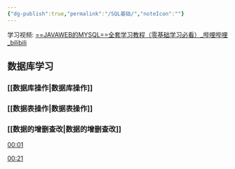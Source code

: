 ```yaml
---
{"dg-publish":true,"permalink":"/SQL基础/","noteIcon":""}
---
```



学习视频: [==JAVAWEB的MYSQL==全套学习教程（零基础学习必看）_哔哩哔哩_bilibili](https://www.bilibili.com/video/BV1364y1k7WG/?spm_id_from=333.1007.top_right_bar_window_custom_collection.content.click&vd_source=7257e22444f8ae7159b6f3ce53959539)

## 数据库学习

### [[数据库操作\|数据库操作]]

### [[数据表操作\|数据表操作]]

### [[数据的增删查改\|数据的增删查改]]


[00:01](https://www.bilibili.com/video/BV1364y1k7WG/?spm_id_from=333.1007.top_right_bar_window_custom_collection.content.click&vd_source=7257e22444f8ae7159b6f3ce53959539#t=1.096207)



[00:21](https://www.bilibili.com/video/BV1364y1k7WG/?spm_id_from=333.1007.top_right_bar_window_custom_collection.content.click&vd_source=7257e22444f8ae7159b6f3ce53959539#t=21.379464)
